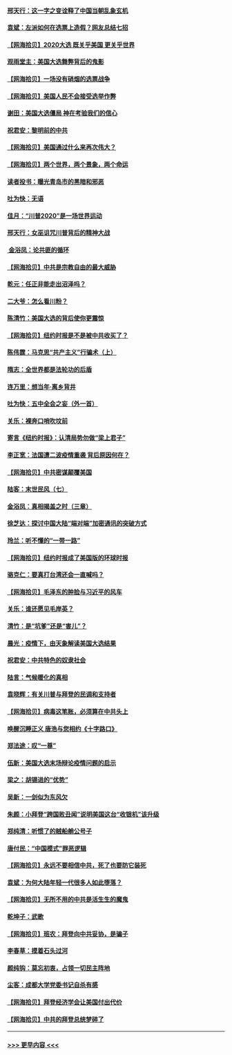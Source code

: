 #### [邢天行：这一字之变诠释了中国当朝乱象玄机](../pages/nsc993/n12533446.md?t=11090351) 
#### [袁斌：左派如何在选票上造假？网友总结七招](../pages/nsc993/n12533180.md?t=11090351) 
#### [【网海拾贝】2020大选 既关乎美国 更关乎世界](../pages/nsc993/n12533161.md?t=11090351) 
#### [观雨堂主：美国大选舞弊背后的鬼影](../pages/nsc993/n12533153.md?t=11090351) 
#### [【网海拾贝】一场没有硝烟的选票战争](../pages/nsc993/n12531883.md?t=11090351) 
#### [【网海拾贝】美国人民不会接受选举作弊](../pages/nsc993/n12528850.md?t=11090351) 
#### [谢田：美国大选僵局 神在考验我们的信心](../pages/nsc993/n12527932.md?t=11090351) 
#### [祝君安：黎明前的中共](../pages/nsc993/n12524071.md?t=11090351) 
#### [【网海拾贝】美国通过什么来再次伟大？](../pages/nsc993/n12523844.md?t=11090351) 
#### [【网海拾贝】两个世界，两个景象，两个命运](../pages/nsc993/n12521419.md?t=11090351) 
#### [读者投书：曝光青岛市的黑暗和邪恶](../pages/nsc993/n12520988.md?t=11090351) 
#### [吐为快：无语](../pages/nsc993/n12518588.md?t=11090351) 
#### [佳月：“川普2020”是一场世界运动](../pages/nsc993/n12518581.md?t=11090351) 
#### [邢天行：女巫诅咒川普背后的精神大战](../pages/nsc993/n12517257.md?t=11090351) 
#### [ 金浴凤：论共匪的循环](../pages/nsc993/n12517133.md?t=11090351) 
#### [【网海拾贝】中共是宗教自由的最大威胁](../pages/nsc993/n12516879.md?t=11090351) 
#### [乾元：任正非能走出沼泽吗？](../pages/nsc993/n12515831.md?t=11090351) 
#### [二大爷：怎么看川粉？](../pages/nsc993/n12515820.md?t=11090351) 
#### [陈清竹：美国大选的背后使你更震惊](../pages/nsc993/n12515589.md?t=11090351) 
#### [【网海拾贝】纽约时报是不是被中共收买了？](../pages/nsc993/n12515122.md?t=11090351) 
#### [陈伟霆：马克思“共产主义”行骗术（上）](../pages/nsc993/n12510217.md?t=11090351) 
#### [隋志：全世界都是法轮功的后盾](../pages/nsc993/n12510636.md?t=11090351) 
#### [连万里：想当年‧离乡背井](../pages/nsc993/n12510623.md?t=11090351) 
#### [吐为快：五中全会之妄（外一首）](../pages/nsc993/n12510470.md?t=11090351) 
#### [关乐：裸奔口哨吹坟前](../pages/nsc993/n12510403.md?t=11090351) 
#### [寄言《纽约时报》：认清局势勿做“梁上君子”](../pages/nsc993/n12510042.md?t=11090351) 
#### [李正宽：法国遭二波疫情重袭 背后原因何在？](../pages/nsc993/n12509971.md?t=11090351) 
#### [【网海拾贝】中共密谋颠覆美国](../pages/nsc993/n12509816.md?t=11090351) 
#### [陆客：末世民风（七）](../pages/nsc993/n12507822.md?t=11090351) 
#### [金浴凤：真相揭盖之时（三章）](../pages/nsc993/n12507804.md?t=11090351) 
#### [徐芝达：探讨中国大陆“端对端”加密通讯的突破方式](../pages/nsc993/n12507682.md?t=11090351) 
#### [玲兰：听不懂的“一带一路”](../pages/nsc993/n12507669.md?t=11090351) 
#### [【网海拾贝】纽约时报成了美国版的环球时报](../pages/nsc993/n12507053.md?t=11090351) 
#### [骆克仁：要真打台湾还会一直喊吗？](../pages/nsc993/n12506843.md?t=11090351) 
#### [【网海拾贝】毛泽东的肿脸与习近平的风车](../pages/nsc993/n12504537.md?t=11090351) 
#### [关乐：谁还愿见毛岸英？](../pages/nsc993/n12503866.md?t=11090351) 
#### [清竹：是“坑爹”还是“害儿”？](../pages/nsc993/n12503034.md?t=11090351) 
#### [晨光：疫情下，由天象解读美国大选结果](../pages/nsc993/n12502536.md?t=11090351) 
#### [祝君安：中共特色的奴隶社会](../pages/nsc993/n12501529.md?t=11090351) 
#### [陆言：气候暖化的真相](../pages/nsc993/n12501183.md?t=11090351) 
#### [袁晓辉：有关川普与拜登的民调和支持者](../pages/nsc993/n12500433.md?t=11090351) 
#### [【网海拾贝】病毒这笔账，必须算在中共头上](../pages/nsc993/n12500320.md?t=11090351) 
#### [唤醒沉睡正义 唐浩与您相约《十字路口》](../pages/nsc993/n12497980.md?t=11090351) 
#### [郑法途：叹“一尊”](../pages/nsc993/n12498837.md?t=11090351) 
#### [伍新：美国大选末场辩论疫情问题的启示](../pages/nsc993/n12498829.md?t=11090351) 
#### [梁之：胡锡进的“优势”](../pages/nsc993/n12498780.md?t=11090351) 
#### [吴新：一剑似为东风欠](../pages/nsc993/n12498772.md?t=11090351) 
#### [朱颜：小拜登“跨国败丑闻”说明美国这台“收银机”该升级](../pages/nsc993/n12498731.md?t=11090351) 
#### [郑纯清：听惯了的贼船艄公号子](../pages/nsc993/n12498721.md?t=11090351) 
#### [唐付民：“中国模式”罪恶逻辑](../pages/nsc993/n12498310.md?t=11090351) 
#### [【网海拾贝】永远不要相信中共，死了也要防它装死](../pages/nsc993/n12498162.md?t=11090351) 
#### [袁斌：为何大陆年轻一代很多人如此堕落？](../pages/nsc993/n12495696.md?t=11090351) 
#### [【网海拾贝】无所不用的中共是活生生的魔鬼](../pages/nsc993/n12495621.md?t=11090351) 
#### [乾坤子：武歌](../pages/nsc993/n12493391.md?t=11090351) 
#### [【网海拾贝】班农：拜登向中共妥协，是骗子](../pages/nsc993/n12492877.md?t=11090351) 
#### [李春草：摸着石头过河](../pages/nsc993/n12491121.md?t=11090351) 
#### [颜纯钩：莫忘初衷，占领一切民主阵地](../pages/nsc993/n12490965.md?t=11090351) 
#### [尘客：成都大学党委书记自杀有感](../pages/nsc993/n12490950.md?t=11090351) 
#### [【网海拾贝】拜登经济学会让美国付出代价](../pages/nsc993/n12489662.md?t=11090351) 
#### [【网海拾贝】中共的拜登总统梦碎了](../pages/nsc993/n12487896.md?t=11090351) 

----
#### [ >>> 更早内容 <<< ](../indexes/nsc993-earlier.md)
